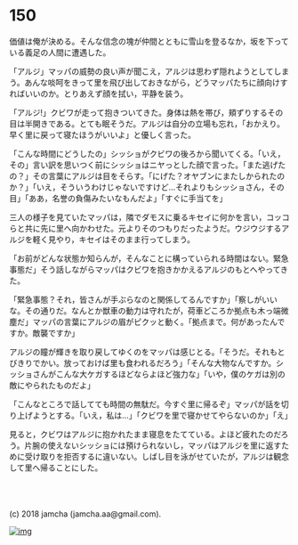 # 150

価値は俺が決める。そんな信念の塊が仲間とともに雪山を登るなか，坂を下っている義足の人間に遭遇した。  

「アルジ」マッパの威勢の良い声が聞こえ，アルジは思わず隠れようとしてしまう。あんな啖呵をきって里を飛び出しておきながら，どうマッパたちに顔向けすればいいのか。とりあえず顔を拭い，平静を装う。  

「アルジ!」クビワが走って抱きついてきた。身体は熱を帯び，頬ずりするその目は半開きである。とても眠そうだ。アルジは自分の立場も忘れ，「おかえり。早く里に戻って寝たほうがいいよ」と優しく言った。  

「こんな時間にどうしたの」シッショがクビワの後ろから聞いてくる。「いえ，その」言い訳を思いつく前にシッショはニヤっとした顔で言った。「また逃げたの？」その言葉にアルジは目をそらす。「にげた？オヤブンにまたしかられたのか？」「いえ，そういうわけじゃないですけど…それよりもシッショさん，その目」「ああ，名誉の負傷みたいなもんだよ」「すぐに手当てを」  

三人の様子を見ていたマッパは，隣でダモスに乗るキセイに何かを言い，コッコらと共に先に里へ向かわせた。元よりそのつもりだったようだ。ウジウジするアルジを軽く見やり，キセイはそのまま行ってしまう。  

「お前がどんな状態か知らんが，そんなことに構っていられる時間はない。緊急事態だ」そう話しながらマッパはクビワを抱きかかえるアルジのもとへやってきた。  

「緊急事態？それ，皆さんが手ぶらなのと関係してるんですか」「察しがいいな。その通りだ。なんとか獣車の動力は守れたが，荷車どころか拠点も木っ端微塵だ」マッパの言葉にアルジの眉がピクッと動く。「拠点まで。何があったんですか。敵襲ですか」  

アルジの瞳が輝きを取り戻してゆくのをマッパは感じとる。「そうだ。それもとびきりでかい。放っておけば里も食われるだろう」「そんな大物なんですか。シッショさんがこんな大ケガするほどならよほど強力な」「いや，僕のケガは別の敵にやられたものだよ」  

「こんなところで話してても時間の無駄だ。今すぐ里に帰るぞ」マッパが話を切り上げようとする。「いえ，私は…」「クビワを里で寝かせてやらないのか」「え」  

見ると，クビワはアルジに抱かれたまま寝息をたてている。よほど疲れたのだろう。片腕の使えないシッショには預けられないし，マッパはアルジを里に返すために受け取りを拒否するに違いない。しばし目を泳がせていたが，アルジは観念して里へ帰ることにした。  

<br>  

<br>  
<br>  
(c) 2018 jamcha (jamcha.aa@gmail.com).  

[![img](http://i.creativecommons.org/l/by-nc-sa/4.0/88x31.png)](http://creativecommons.org/licenses/by-nc-sa/4.0/deed)